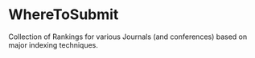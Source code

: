 # WhereToSubmit
Collection of Rankings for various Journals (and conferences) based on major indexing techniques.
